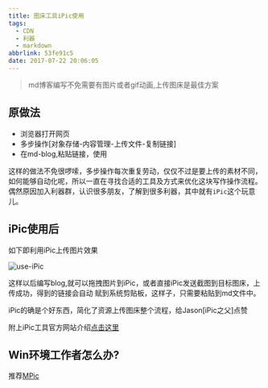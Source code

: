```yaml
---
title: 图床工具iPic使用
tags:
  - CDN
  - 利器
  - markdown
abbrlink: 53fe91c5
date: 2017-07-22 20:06:05
---
```

> md博客编写不免需要有图片或者gif动画,上传图床是最佳方案

## 原做法
+ 浏览器打开网页
+ 多步操作[对象存储-内容管理-上传文件-复制链接]
+ 在md-blog,粘贴链接，使用

这样的做法不免很啰嗦，多步操作每次重复劳动，仅仅不过是要上传的素材不同，如何能够自动化呢，所以一直在寻找合适的工具及方式来优化这块写作操作流程。
偶然原因加入利器群，认识很多朋友，了解到很多利器，其中就有`iPic`这个玩意儿。

## iPic使用后
如下即利用iPic上传图片效果

![use-iPic](//static.1991421.cn/blog/2017-07-22-121516.jpg)

这样以后编写blog,就可以拖拽图片到iPic，或者直接iPic发送截图到目标图床，上传成功，得到的链接会自动
赋到系统剪贴板，这样子，只需要粘贴到md文件中。

iPic的确是个好东西，简化了资源上传图床整个流程，给Jason[iPic之父]点赞

附上iPic工具官方网站介绍[点击这里](https://toolinbox.net/iPic/)

## Win环境工作者怎么办?
推荐[MPic](http://mpic.lzhaofu.cn/)
